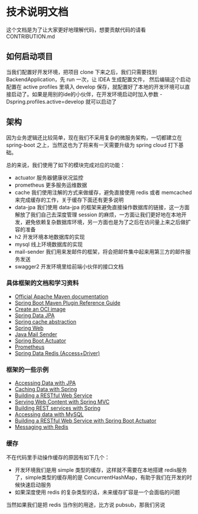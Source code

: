 # 技术说明文档

这个文档是为了让大家更好地理解代码，想要贡献代码的请看 CONTRIBUTION.md

## 如何启动项目
当我们配置好开发环境，把项目 clone 下来之后，我们只需要找到 BackendApplication，先 run 一次，让 IDEA 生成配置文件，
然后编辑这个启动配置在 active profiles 里填入 develop 保存，就配置好了本地的开发环境可以直接启动了。如果是用别的ide的小伙伴，在开发环境启动时加入参数 -Dspring.profiles.active=develop 就可以启动了

## 架构
因为业务逻辑还比较简单，现在我们不采用复杂的微服务架构，一切都建立在 spring-boot 之上，当然这也为了将来有一天需要升级为 spring cloud 打下基础。

总的来说，我们使用了如下的模块完成对应的功能：

* actuator 服务器健康状况监控
* prometheus 更多服务运维数据
* cache 我们使用注解的方式来做缓存，避免直接使用 redis 或者 memcached来完成缓存的工作，关于缓存下面还有更多说明
* data-jpa 我们使用 data-jpa 的框架来避免直接操作数据库的链接，这一方面解放了我们自己去深度管理 session 的麻烦，一方面让我们更好地在本地开发，避免依赖复杂数据库环境，另一方面也是为了之后在访问量上来之后做扩容的准备
* h2 开发环境本地数据库的实现
* mysql 线上环境数据库的实现
* mail-sender 我们用来发邮件的框架，将会把邮件集中起来用第三方的邮件服务发送
* swagger2 开发环境里给前端小伙伴的接口文档

### 具体框架的文档和学习资料

* [Official Apache Maven documentation](https://maven.apache.org/guides/index.html)
* [Spring Boot Maven Plugin Reference Guide](https://docs.spring.io/spring-boot/docs/2.3.2.RELEASE/maven-plugin/reference/html/)
* [Create an OCI image](https://docs.spring.io/spring-boot/docs/2.3.2.RELEASE/maven-plugin/reference/html/#build-image)
* [Spring Data JPA](https://docs.spring.io/spring-boot/docs/2.3.2.RELEASE/reference/htmlsingle/#boot-features-jpa-and-spring-data)
* [Spring cache abstraction](https://docs.spring.io/spring-boot/docs/2.3.2.RELEASE/reference/htmlsingle/#boot-features-caching)
* [Spring Web](https://docs.spring.io/spring-boot/docs/2.3.2.RELEASE/reference/htmlsingle/#boot-features-developing-web-applications)
* [Java Mail Sender](https://docs.spring.io/spring-boot/docs/2.3.2.RELEASE/reference/htmlsingle/#boot-features-email)
* [Spring Boot Actuator](https://docs.spring.io/spring-boot/docs/2.3.2.RELEASE/reference/htmlsingle/#production-ready)
* [Prometheus](https://docs.spring.io/spring-boot/docs/2.3.2.RELEASE/reference/html/production-ready-features.html#production-ready-metrics-export-prometheus)
* [Spring Data Redis (Access+Driver)](https://docs.spring.io/spring-boot/docs/2.3.2.RELEASE/reference/htmlsingle/#boot-features-redis)

### 框架的一些示例

* [Accessing Data with JPA](https://spring.io/guides/gs/accessing-data-jpa/)
* [Caching Data with Spring](https://spring.io/guides/gs/caching/)
* [Building a RESTful Web Service](https://spring.io/guides/gs/rest-service/)
* [Serving Web Content with Spring MVC](https://spring.io/guides/gs/serving-web-content/)
* [Building REST services with Spring](https://spring.io/guides/tutorials/bookmarks/)
* [Accessing data with MySQL](https://spring.io/guides/gs/accessing-data-mysql/)
* [Building a RESTful Web Service with Spring Boot Actuator](https://spring.io/guides/gs/actuator-service/)
* [Messaging with Redis](https://spring.io/guides/gs/messaging-redis/)



### 缓存

不在代码里手动操作缓存的原因有如下几个：
* 开发环境我们是用 simple 类型的缓存，这样就不需要在本地搭建 redis服务了，simple类型的缓存用的是 ConcurrentHashMap，有助于我们在开发的时候快速启动服务
* 如果深度使用 redis 的复杂类型的话，未来缓存扩容是一个会面临的问题

当然如果我们是把 redis 当作别的用途，比方说 pubsub，那我们另说

